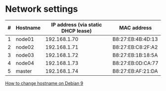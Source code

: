 # Network settings

| #   | Hostname | IP address (via static DHCP lease) | MAC address
| --- | -------- | ---------------------------------- | -----------------
| 1 | node01 | 192.168.1.70 | B8:27:EB:4B:4D:13
| 2 | node02 | 192.168.1.71 | B8:27:EB:C8:2F:A2
| 3 | node03 | 192.168.1.72 | B8:27:EB:1B:18:5A
| 4 | node04 | 192.168.1.73 | B8:27:EB:0D:CA:77
| 5 | master | 192.168.1.74 | B8:27:EB:AF:21:DA

[How to change hostname on Debian 9](https://linuxize.com/post/how-to-change-hostname-on-debian-9/)
